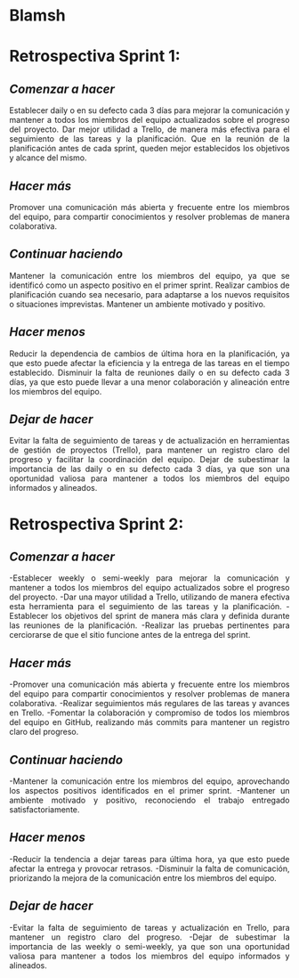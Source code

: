 # Blamsh

# Retrospectiva Sprint 1:

## _Comenzar a hacer_
<p align="justify">Establecer daily o en su defecto cada 3 días para mejorar la comunicación y mantener a todos los miembros del equipo actualizados sobre el progreso del proyecto. Dar mejor utilidad a Trello, de manera más efectiva para el seguimiento de las tareas y la planificación.
Que en la reunión de la planificación antes de cada sprint, queden mejor establecidos los objetivos y alcance del mismo.</p>


## _Hacer más_
<p align="justify">Promover una comunicación más abierta y frecuente entre los miembros del equipo, para compartir conocimientos y resolver problemas de manera colaborativa.</p>


## _Continuar haciendo_
<p align="justify">Mantener la comunicación entre los miembros del equipo, ya que se identificó como un aspecto positivo en el primer sprint.
Realizar cambios de planificación cuando sea necesario, para adaptarse a los nuevos requisitos o situaciones imprevistas. Mantener un ambiente motivado y positivo.</p>


## _Hacer menos_
<p align="justify">Reducir la dependencia de cambios de última hora en la planificación, ya que esto puede afectar la eficiencia y la entrega de las tareas en el tiempo establecido.
Disminuir la falta de reuniones daily o en su defecto cada 3 días, ya que esto puede llevar a una menor colaboración y alineación entre los miembros del equipo.</p>


## _Dejar de hacer_
<p align="justify">Evitar la falta de seguimiento de tareas y de actualización en herramientas de gestión de proyectos (Trello), para mantener un registro claro del progreso y facilitar la coordinación del equipo. Dejar de subestimar la importancia de las daily o en su defecto cada 3 días, ya que son una oportunidad valiosa para mantener a todos los miembros del equipo informados y alineados.</p>



# Retrospectiva Sprint 2:

## _Comenzar a hacer_
<p align="justify">-Establecer weekly o semi-weekly para mejorar la comunicación y mantener a todos los miembros del equipo actualizados sobre el progreso del proyecto.
-Dar una mayor utilidad a Trello, utilizando de manera efectiva esta herramienta para el seguimiento de las tareas y la planificación.
-Establecer los objetivos del sprint de manera más clara y definida durante las reuniones de la planificación.
-Realizar las pruebas pertinentes para cerciorarse de que el sitio funcione antes de la entrega del sprint.</p>

## _Hacer más_
<p align="justify">-Promover una comunicación más abierta y frecuente entre los miembros del equipo para compartir conocimientos y resolver problemas de manera colaborativa.
-Realizar seguimientos más regulares de las tareas y avances en Trello.
-Fomentar la colaboración y compromiso de todos los miembros del equipo en GitHub, realizando más commits para mantener un registro claro del progreso.</p>

## _Continuar haciendo_
<p align="justify">-Mantener la comunicación entre los miembros del equipo, aprovechando los aspectos positivos identificados en el primer sprint.
-Mantener un ambiente motivado y positivo, reconociendo el trabajo entregado satisfactoriamente.</p>

## _Hacer menos_
<p align="justify">-Reducir la tendencia a dejar tareas para última hora, ya que esto puede afectar la entrega y provocar retrasos.
-Disminuir la falta de comunicación, priorizando la mejora de la comunicación entre los miembros del equipo.</p>

## _Dejar de hacer_
<p align="justify">-Evitar la falta de seguimiento de tareas y actualización en Trello, para mantener un registro claro del progreso.
-Dejar de subestimar la importancia de las weekly o semi-weekly, ya que son una oportunidad valiosa para mantener a todos los miembros del equipo informados y alineados.</p>